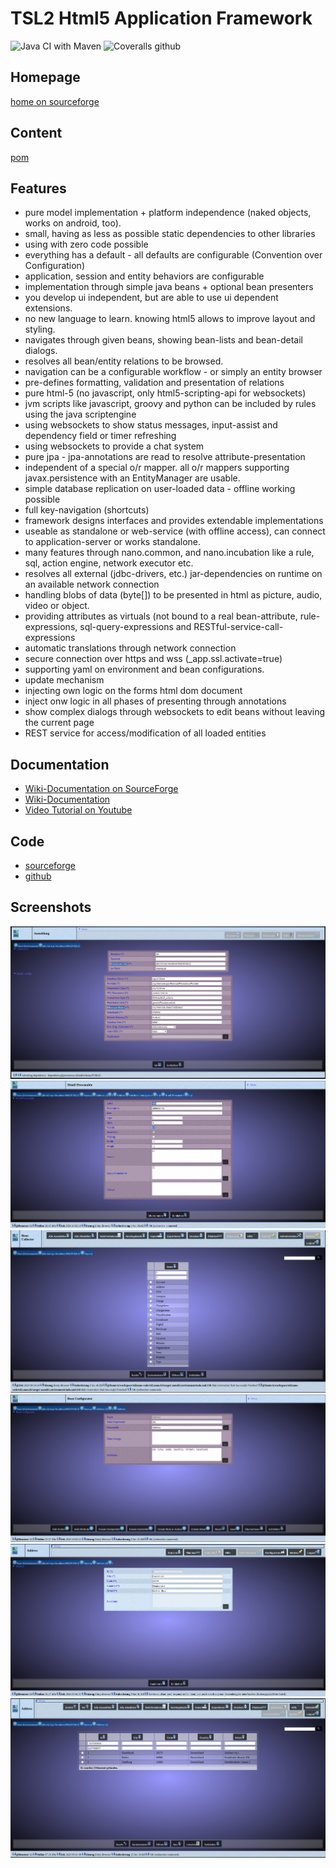# TSL2 Html5 Application Framework

![Java CI with Maven](https://github.com/snieda/tsl2nano/workflows/Java%20CI%20with%20Maven/badge.svg)
![Coveralls github](https://img.shields.io/coveralls/github/snieda/tsl2nano?style=plastic)

## Homepage

[home on sourceforge](https://sourceforge.net/projects/tsl2nano/)

## Content

[pom](pom.xml) 

## Features

* pure model implementation + platform independence (naked objects, works on android, too).
* small, having as less as possible static dependencies to other libraries
* using with zero code possible
* everything has a default - all defaults are configurable (Convention over Configuration)
* application, session and entity behaviors are configurable
* implementation through simple java beans + optional bean presenters
* you develop ui independent, but are able to use ui dependent extensions.
* no new language to learn. knowing html5 allows to improve layout and styling.
* navigates through given beans, showing bean-lists and bean-detail dialogs.
* resolves all bean/entity relations to be browsed.
* navigation can be a configurable workflow - or simply an entity browser 
* pre-defines formatting, validation and presentation of relations
* pure html-5 (no javascript, only html5-scripting-api for websockets)
* jvm scripts like javascript, groovy and python can be included by rules using the java scriptengine
* using websockets to show status messages, input-assist and dependency field or timer refreshing
* using websockets to provide a chat system
* pure jpa - jpa-annotations are read to resolve attribute-presentation
* independent of a special o/r mapper. all o/r mappers supporting javax.persistence with an EntityManager are usable.
* simple database replication on user-loaded data - offline working possible
* full key-navigation (shortcuts)
* framework designs interfaces and provides extendable implementations
* useable as standalone or web-service (with offline access), can connect to application-server or works standalone.
* many features through nano.common, and nano.incubation like a rule, sql, action engine, network executor etc.
* resolves all external (jdbc-drivers, etc.) jar-dependencies on runtime on an available network connection
* handling blobs of data (byte[]) to be presented in html as picture, audio, video or object.
* providing attributes as virtuals (not bound to a real bean-attribute, rule-expressions, sql-query-expressions and RESTful-service-call-expressions
* automatic translations through network connection
* secure connection over https and wss (_app.ssl.activate=true)
* supporting yaml on environment and bean configurations.
* update mechanism
* injecting own logic on the forms html dom document
* inject onw logic in all phases of presenting through annotations
* show complex dialogs through websockets to edit beans without leaving the current page
* REST service for access/modification of all loaded entities

## Documentation

* [Wiki-Documentation on SourceForge](https://sourceforge.net/p/tsl2nano/wiki/tsl2-nano%20Home/)
* [Wiki-Documentation](tsl2.nano.h5/nano.h5.md.html)
* [Video Tutorial on Youtube](https://www.youtube-nocookie.com/embed/WuC37CLdxSA?rel=0)

## Code

* [sourceforge](https://sourceforge.net/p/tsl2nano/code/ci/master/tree/)
* [github](https://github.com/snieda/tsl2nano.git)

## Screenshots

![application+datbase-login](tsl2.nano.h5/doc/application+datbase-login.png)
![entity-attribute-configuration](tsl2.nano.h5/doc/entity-attribute-configuration.png)
![entity-browser](tsl2.nano.h5/doc/entity-browser.png)
![entity-configuration](tsl2.nano.h5/doc/entity-configuration.png)
![entity-detaildialog](tsl2.nano.h5/doc/entity-detaildialog.png)
![entity-searchdialog](tsl2.nano.h5/doc/entity-searchdialog.png)
